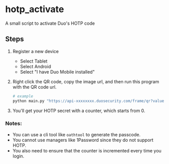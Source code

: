 # hotp_activate

A small script to activate Duo's HOTP code

## Steps
1. Register a new device
    -  Select Tablet
    - Select Android
    - Select "I have Duo Mobile installed"
2. Right click the QR code, copy the image url, and then run this program with the QR code url.
    ```sh
    # example
    python main.py "https://api-xxxxxxxx.duosecurity.com/frame/qr?value=....-...."
    ```

3. You'll get your HOTP secret with a counter, which starts from 0.

### Notes:
-  You can use a cli tool like `oathtool` to generate the passcode.
- You cannot use managers like 1Password since they do not support HOTP.
- You also need to ensure that the counter is incremented every time you login.
